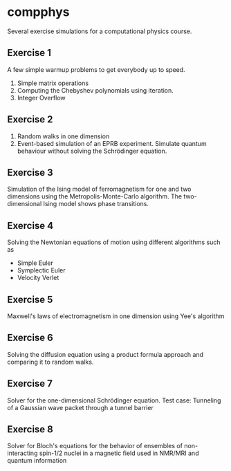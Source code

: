 compphys
========

Several exercise simulations for a computational physics course.

## Exercise 1
A few simple warmup problems to get everybody up to speed.
1. Simple matrix operations
2. Computing the Chebyshev polynomials using iteration.
3. Integer Overflow

## Exercise 2
1. Random walks in one dimension
2. Event-based simulation of an EPRB experiment. Simulate quantum behaviour
   without solving the Schrödinger equation.

## Exercise 3
Simulation of the Ising model of ferromagnetism for one and two dimensions
using the Metropolis-Monte-Carlo algorithm. The two-dimensional Ising model
shows phase transitions.

## Exercise 4
Solving the Newtonian equations of motion using different algorithms such as
* Simple Euler
* Symplectic Euler
* Velocity Verlet

## Exercise 5
Maxwell's laws of electromagnetism in one dimension using Yee's algorithm

## Exercise 6
Solving the diffusion equation using a product formula approach and comparing
it to random walks.

## Exercise 7
Solver for the one-dimensional Schrödinger equation. Test case: Tunneling of a
Gaussian wave packet through a tunnel barrier

## Exercise 8
Solver for Bloch's equations for the behavior of ensembles of non-interacting
spin-1/2 nuclei in a magnetic field used in NMR/MRI and quantum information
